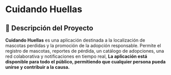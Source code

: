 # Cuidando Huellas

## 🐾 Descripción del Proyecto

**Cuidando Huellas** es una aplicación destinada a la localización de mascotas perdidas y la promoción de la adopción responsable. Permite el registro de mascotas, reportes de pérdida, un catálogo de adopciones, una red colaborativa y notificaciones en tiempo real, **La aplicación está disponible para todo el público, permitiendo que cualquier persona pueda unirse y contribuir a la causa.**